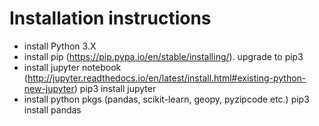 Installation instructions
=============================
- install Python  3.X
- install pip (https://pip.pypa.io/en/stable/installing/). upgrade to pip3
- install jupyter notebook (http://jupyter.readthedocs.io/en/latest/install.html#existing-python-new-jupyter)
	pip3 install jupyter
- install python pkgs (pandas, scikit-learn, geopy, pyzipcode etc.)
	pip3 install pandas
